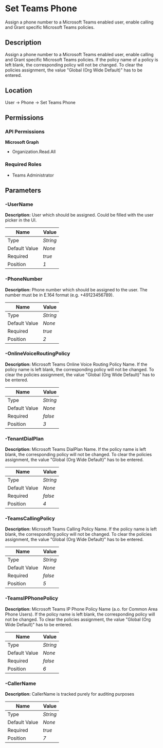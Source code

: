 # Set Teams Phone

Assign a phone number to a Microsoft Teams enabled user, enable calling and Grant specific Microsoft Teams policies.

## Description

Assign a phone number to a Microsoft Teams enabled user, enable calling and Grant specific Microsoft Teams policies.
If the policy name of a policy is left blank, the corresponding policy will not be changed. To clear the policies assignment, the value "Global (Org Wide Default)" has to be entered.

## Location

User &rarr; Phone &rarr; Set Teams Phone

## Permissions

### API Permissions

**Microsoft Graph**
- Organization.Read.All

### Required Roles

- Teams Administrator

## Parameters

### -UserName

**Description:** User which should be assigned. Could be filled with the user picker in the UI. 

| Name | Value |
|---|---|
| Type | _String_ |
| Default Value | _None_ |
| Required | _true_ |
| Position | _1_ |

### -PhoneNumber

**Description:** Phone number which should be assigned to the user. The number must be in E.164 format (e.g. +49123456789). 

| Name | Value |
|---|---|
| Type | _String_ |
| Default Value | _None_ |
| Required | _true_ |
| Position | _2_ |

### -OnlineVoiceRoutingPolicy

**Description:** Microsoft Teams Online Voice Routing Policy Name. If the policy name is left blank, the corresponding policy will not be changed. To clear the policies assignment, the value "Global (Org Wide Default)" has to be entered. 

| Name | Value |
|---|---|
| Type | _String_ |
| Default Value | _None_ |
| Required | _false_ |
| Position | _3_ |

### -TenantDialPlan

**Description:** Microsoft Teams DialPlan Name. If the policy name is left blank, the corresponding policy will not be changed. To clear the policies assignment, the value "Global (Org Wide Default)" has to be entered. 

| Name | Value |
|---|---|
| Type | _String_ |
| Default Value | _None_ |
| Required | _false_ |
| Position | _4_ |

### -TeamsCallingPolicy

**Description:** Microsoft Teams Calling Policy Name. If the policy name is left blank, the corresponding policy will not be changed. To clear the policies assignment, the value "Global (Org Wide Default)" has to be entered. 

| Name | Value |
|---|---|
| Type | _String_ |
| Default Value | _None_ |
| Required | _false_ |
| Position | _5_ |

### -TeamsIPPhonePolicy

**Description:** Microsoft Teams IP Phone Policy Name (a.o. for Common Area Phone Users). If the policy name is left blank, the corresponding policy will not be changed. To clear the policies assignment, the value "Global (Org Wide Default)" has to be entered. 

| Name | Value |
|---|---|
| Type | _String_ |
| Default Value | _None_ |
| Required | _false_ |
| Position | _6_ |

### -CallerName

**Description:** CallerName is tracked purely for auditing purposes 

| Name | Value |
|---|---|
| Type | _String_ |
| Default Value | _None_ |
| Required | _true_ |
| Position | _7_ |


